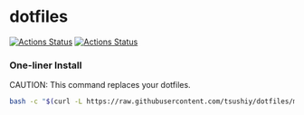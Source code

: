 # dotfiles

[![Actions Status](https://github.com/tsushiy/dotfiles/workflows/Ubuntu/badge.svg)](https://github.com/tsushiy/dotfiles/actions)
[![Actions Status](https://github.com/tsushiy/dotfiles/workflows/macOS/badge.svg)](https://github.com/tsushiy/dotfiles/actions)

### One-liner Install

CAUTION: This command replaces your dotfiles.

```bash
bash -c "$(curl -L https://raw.githubusercontent.com/tsushiy/dotfiles/master/setup.sh)"
```
